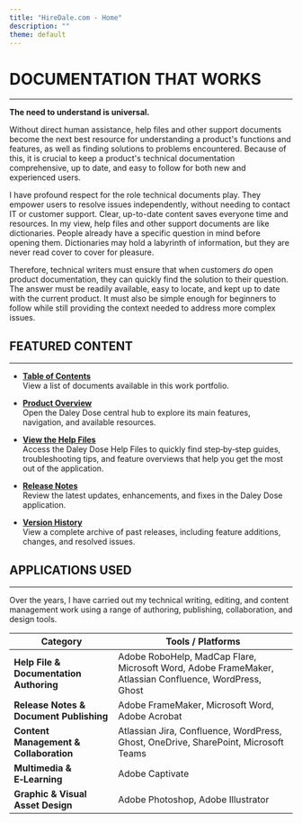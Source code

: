 ```yaml
---
title: "HireDale.com - Home"
description: ""
theme: default
---
```


# **DOCUMENTATION THAT WORKS**
---
**The need to understand is universal.**

Without direct human assistance, help files and other support documents become the next best resource for understanding a product's functions and features, as well as finding solutions to problems encountered. Because of this, it is crucial to keep a product's technical documentation comprehensive, up to date, and easy to follow for both new and experienced users.

I have profound respect for the role technical documents play. They empower users to resolve issues independently, without needing to contact IT or customer support. Clear, up-to-date content saves everyone time and resources. In my view, help files and other support documents are like dictionaries. People already have a specific question in mind before opening them. Dictionaries may hold a labyrinth of information, but they are never read cover to cover for pleasure.

Therefore, technical writers must ensure that when customers _do_ open product documentation, they can quickly find the solution to their question. The answer must be readily available, easy to locate, and kept up to date with the current product. It must also be simple enough for beginners to follow while still providing the context needed to address more complex issues.

## **FEATURED CONTENT**
---

- [**Table of Contents**](/table-of-contents)  
  View a list of documents available in this work portfolio.

- [**Product Overview**](https://hiredale.github.io/daleydose/)  
  Open the Daley Dose central hub to explore its main features, navigation, and available resources.
  
- [**View the Help Files**](/daleydose/help-files)  
  Access the Daley Dose Help Files to quickly find step‑by‑step guides, troubleshooting tips, and feature overviews that help you get the most out of the application.

- [**Release Notes**](/daleydose/release-notes-v1.4)  
  Review the latest updates, enhancements, and fixes in the Daley Dose application.

- [**Version History**](/daleydose/release-note-version-history)  
  View a complete archive of past releases, including feature additions, changes, and resolved issues.


## **APPLICATIONS USED**
---
Over the years, I have carried out my technical writing, editing, and content management work using a range of authoring, publishing, collaboration, and design tools.


| Category                              | Tools / Platforms                                                                 |
|---------------------------------------|------------------------------------------------------------------------------------|
| **Help File & Documentation Authoring** | Adobe RoboHelp, MadCap Flare, Microsoft Word, Adobe FrameMaker, Atlassian Confluence, WordPress, Ghost |
| **Release Notes & Document Publishing** | Adobe FrameMaker, Microsoft Word, Adobe Acrobat                                   |
| **Content Management & Collaboration** | Atlassian Jira, Confluence, WordPress, Ghost, OneDrive, SharePoint, Microsoft Teams |
| **Multimedia & E‑Learning**            | Adobe Captivate                                                                   |
| **Graphic & Visual Asset Design**      | Adobe Photoshop, Adobe Illustrator                                                |




